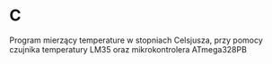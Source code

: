 # C
Program mierzący temperature w stopniach Celsjusza, przy pomocy czujnika temperatury LM35 oraz mikrokontrolera ATmega328PB

